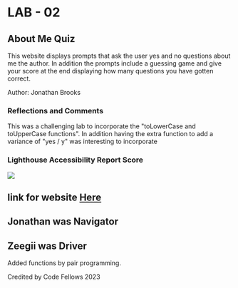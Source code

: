 # LAB - 02

## About Me Quiz

This website displays prompts that ask the user yes and no questions about me the author. In addition the prompts include a guessing game and give your score at the end displaying how many questions you have gotten correct.

Author: Jonathan Brooks

### Reflections and Comments

This was a challenging lab to incorporate the "toLowerCase and toUpperCase functions". In addition having the extra function to add a variance of "yes / y" was interesting to incorporate

### Lighthouse Accessibility Report Score

<img src ="img/lighthouse.png">

## link for website [Here](https://jonbrooks01.github.io/class-201-lab02/)

## Jonathan was Navigator

## Zeegii was Driver

Added functions by pair programming.

Credited by Code Fellows 2023
